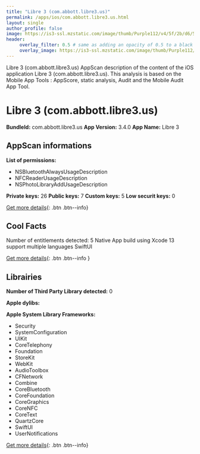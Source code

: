 ```yaml
---
title: "Libre 3 (com.abbott.libre3.us)"
permalink: /apps/ios/com.abbott.libre3.us.html
layout: single
author_profile: false
image: https://is3-ssl.mzstatic.com/image/thumb/Purple112/v4/5f/2b/d6/5f2bd637-0f85-d611-fc1d-f1d972951566/AppIcon-0-1x_U007emarketing-0-5-0-sRGB-0-85-220-0.png/512x512bb.jpg
header: 
     overlay_filter: 0.5 # same as adding an opacity of 0.5 to a black background
     overlay_image: https://is3-ssl.mzstatic.com/image/thumb/Purple112/v4/5f/2b/d6/5f2bd637-0f85-d611-fc1d-f1d972951566/AppIcon-0-1x_U007emarketing-0-5-0-sRGB-0-85-220-0.png/512x512bb.jpg
---
```

Libre 3 (com.abbott.libre3.us) AppScan description of the content of the iOS application Libre 3 (com.abbott.libre3.us). This analysis is based on the Mobile App Tools : AppScore, static analysis, Audit and the Mobile Audit App Tool.

# Libre 3 (com.abbott.libre3.us)

**BundleId:** com.abbott.libre3.us
**App Version:** 3.4.0
**App Name:** Libre 3


## AppScan informations 

**List of permissions:** 
- NSBluetoothAlwaysUsageDescription
- NFCReaderUsageDescription
- NSPhotoLibraryAddUsageDescription
  
  
**Private keys:** 26
**Public keys:** 7
**Custom keys:** 5
**Low securit keys:** 0
  
[Get more details](/pricing.html){: .btn .btn--info}

## Cool Facts

Number of entitlements detected: 5
Native App
build using Xcode 13
support multiple languages
SwiftUI
  
[Get more details](/pricing.html){: .btn .btn--info }

## Librairies 
**Number of Third Party Library detected:** 0


**Apple dylibs:**


**Apple System Library Frameworks:**
- Security
- SystemConfiguration
- UIKit
- CoreTelephony
- Foundation
- StoreKit
- WebKit
- AudioToolbox
- CFNetwork
- Combine
- CoreBluetooth
- CoreFoundation
- CoreGraphics
- CoreNFC
- CoreText
- QuartzCore
- SwiftUI
- UserNotifications


  
[Get more details](/pricing.html){: .btn .btn--info}

